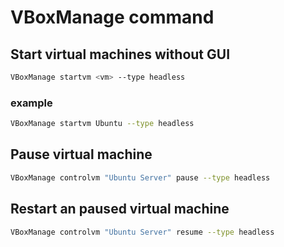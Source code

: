 # VBoxManage command

## Start virtual machines without GUI

```bash
VBoxManage startvm <vm> --type headless
```

### example

```bash
VBoxManage startvm Ubuntu --type headless
```

## Pause virtual machine

```bash
VBoxManage controlvm "Ubuntu Server" pause --type headless
```

## Restart an paused virtual machine

```bash
VBoxManage controlvm "Ubuntu Server" resume --type headless
```

